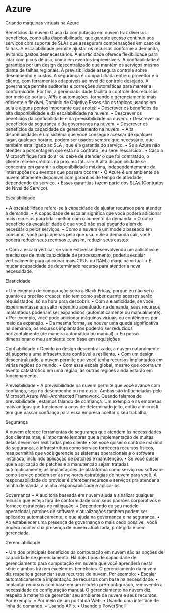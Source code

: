 # Azure
Criando maquinas virtuais na Azure

Benefícios da nuvem
O uso da computação em nuvem traz diversos benefícios, como alta disponibilidade, que garante acesso contínuo aos serviços com suporte de SLAs que asseguram compensações em caso de falhas. A escalabilidade permite ajustar os recursos conforme a demanda, evitando gastos desnecessários. A elasticidade oferece flexibilidade para lidar com picos de uso, como em eventos imprevisíveis. A confiabilidade é garantida por um design descentralizado que mantém os serviços mesmo diante de falhas regionais. A previsibilidade assegura controle sobre desempenho e custos. A segurança é compartilhada entre o provedor e o cliente, com ferramentas adaptáveis ao nível de controle desejado. A governança permite auditorias e correções automáticas para manter a conformidade. Por fim, a gerenciabilidade facilita o controle dos recursos por meio de portais, APIs e automações, tornando o gerenciamento mais eficiente e flexível.
Domínio de Objetivo 
Esses são os tópicos usados em aula e alguns pontos importante que anotei:
•	Descrever os benefícios da alta disponibilidade e da escalabilidade na nuvem.
•	Descrever os benefícios da confiabilidade e da previsibilidade na nuvem.
•	Descrever os benefícios da segurança e da governança na nuvem.
•	Descrever os benefícios da capacidade de gerenciamento na nuvem.
•	Alta disponibilidade: è um sistema que você consegue acessar de qualquer lugar, qualquer horário, podem ser usados sempre que necessário, que também esta ligado ao SLA , que é a garantia do serviço.
•	Se a Azure não atender a porcentagem que esta no contrato , eu serei ressarcido . 
•	Caso a Microsoft fique fora do ar ou deixe de atender o que foi contratado, o cliente recebe créditos na próxima fatura
•	A alta disponibilidade se concentra em garantir a disponibilidade máxima, independentemente de interrupções ou eventos que possam ocorrer
•	O Azure é um ambiente de nuvem altamente disponível com garantias de tempo de atividade, dependendo do serviço. 
•	Essas garantias fazem parte dos SLAs  (Contratos 
de Nível de Serviço).

Escalabilidade 

•	A escalabilidade refere-se à capacidade de ajustar recursos para atender à demanda. 
•	A capacidade de escalar significa que você poderá adicionar mais recursos para lidar melhor com o aumento da demanda.
•	O outro benefício da escalabilidade é que você não está pagando além do necessário pelos serviços. 
•	Como a nuvem é um modelo baseado em consumo, você paga apenas pelo que usa. 
•	Se a demanda cair, você poderá reduzir seus recursos e, assim, reduzir seus custos.

•	Com a escala vertical, se você estivesse desenvolvendo um aplicativo e precisasse de mais capacidade de processamento, poderia escalar verticalmente para adicionar mais CPUs ou RAM à máquina virtual. 
•	É  mudar acapacidade de determinado recurso para atender  a nova necessidade.

Elasticidade 

•	Um exemplo de comparação seira a  Black Friday, porque eu não sei o quanto eu preciiso crescer, não tem como saber quanto acessos serão requisistados ,só na hora para descobrir.
•	Com a elasticidade, se você experimentasse um salto repentino acentuado na demanda, seus recursos implantados poderiam ser expandidos (automaticamente ou manualmente).
•	Por exemplo, você pode adicionar máquinas virtuais ou contêineres por meio da expansão. 
•	Da mesma forma, se houver uma queda significativa na demanda, os recursos implantados poderão ser reduzidos horizontalmente (de maneira automática ou manual).
•	Eu posso dimensionar o meu ambiente com base em requisições

Confiabilidade 
•	Devido ao design descentralizado, a nuvem naturalmente dá suporte a uma infraestrutura confiável e resiliente. 
•	Com um design descentralizado, a nuvem permite que você tenha recursos implantados em várias regiões do mundo. 
•	Com essa escala global, mesmo que ocorra um evento catastrófico em uma região, as outras regiões ainda estarão em funcionamento. 

Previsibilidade 
•	A previsibilidade na nuvem permite que você avance com confiança, seja no desempenho ou no custo. Ambas são influenciadas pelo Microsoft Azure Well-Architected Framework. 
Quando falamos de previsibilidade , estamos falando de confiança.
Um exemplo é as empresas mais antigas que funcionam a anos de determinado jeito, então a microsft tem que passar confiança para essa empresa aceitar o seu trabalho.

Segurança 

A nuvem oferece ferramentas de segurança que atendem às necessidades dos clientes mas, é importante lembrar que a implementação de muitas delas devem ser realizadas pelo cliente
•	Se você quiser o controle máximo da segurança, a infraestrutura como serviço fornecerá recursos físicos, mas permitirá que você gerencie os sistemas operacionais e o software instalado, incluindo aplicação de patches e manutenção. 
•	Se você quiser que a aplicação de patches e a manutenção sejam tratadas automaticamente, as implantações de plataforma como serviço ou software como serviço podem ser as melhores estratégias de nuvem para você.
A responsabilidade do provider é  oferecer recursos e serviços pra atender a minha demanda, a minha responsabilidade é aplica-los

Governança 
•	A auditoria baseada em nuvem ajuda a sinalizar qualquer recurso que esteja fora de conformidade com seus padrões corporativos e fornece estratégias de mitigação. 
•	Dependendo do seu modelo operacional, patches de software e atualizações também podem ser aplicados automaticamente, o que ajuda na governança e na segurança.
•	Ao estabelecer uma presença de governança o mais cedo possível, você poderá manter sua presença de nuvem atualizada, protegida e bem gerenciada.

Gerenciabilidade 

•	Um dos principais benefícios da computação em nuvem são as opções de capacidade de gerenciamento. Há dois tipos de capacidade de gerenciamento para computação em nuvem que você aprenderá nesta série e ambos trazem excelentes benefícios.
O gerenciamento da nuvem diz respeito a gerenciar seus recursos de nuvem. Por exemplo:
•	Escalar automaticamente a implantação de recursos com base na necessidade.
•	Implantar recursos com base em um modelo pré-configurado, removendo a necessidade de configuração manual.
O gerenciamento na nuvem diz respeito à maneira de gerenciar seu ambiente de nuvem e seus recursos. Por exemplo:
•	Por meio de um portal da Web.
•	Usando uma interface de linha de comando.
•	Usando APIs.
•	Usando o PowerShell



